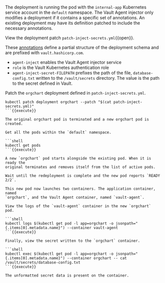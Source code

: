 The deployment is running the pod with the `internal-app` Kubernetes service
account in the `default` namespace. The Vault Agent injector only modifies a
deployment if it contains a specific set of annotations. An existing deployment
may have its definition patched to include the necessary annotations.

View the deployment patch `patch-inject-secrets.yml`{{open}}.

These
[annotations](https://www.vaultproject.io/docs/platform/k8s/injector/index.html#annotations)
define a partial structure of the deployment schema and are prefixed with
`vault.hashicorp.com`.

- `agent-inject` enables the Vault Agent injector service
- `role` is the Vault Kubernetes authentication role
- `agent-inject-secret-FILEPATH` prefixes the path of the file,
  `database-config.txt` written to the `/vault/secrets` directory. The value
  is the path to the secret defined in Vault.

Patch the `orgchart` deployment defined in `patch-inject-secrets.yml`.

```shell
kubectl patch deployment orgchart --patch "$(cat patch-inject-secrets.yml)"
```{{execute}}

The original orgchart pod is terminated and a new orgchart pod is created.

Get all the pods within the `default` namespace.

```shell
kubectl get pods
```{{execute}}

A new `orgchart` pod starts alongside the existing pod. When it is ready the
original terminates and removes itself from the list of active pods.

Wait until the redeployment is complete and the new pod reports `READY 2/2`.

This new pod now launches two containers. The application container, named
`orgchart`, and the Vault Agent container, named `vault-agent`.

View the logs of the `vault-agent` container in the new `orgchart` pod.

```shell
kubectl logs $(kubectl get pod -l app=orgchart -o jsonpath="{.items[0].metadata.name}") --container vault-agent
```{{execute}}

Finally, view the secret written to the `orgchart` container.

```shell
kubectl exec $(kubectl get pod -l app=orgchart -o jsonpath="{.items[0].metadata.name}") --container orgchart -- cat /vault/secrets/database-config.txt
```{{execute}}

The unformatted secret data is present on the container.